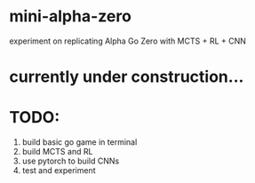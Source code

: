 # mini-alpha-zero
experiment on replicating Alpha Go Zero with MCTS + RL + CNN
# currently under construction...
# TODO:
1. build basic go game in terminal
2. build MCTS and RL
3. use pytorch to build CNNs 
4. test and experiment
